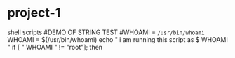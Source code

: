 # project-1
shell scripts
#DEMO OF STRING TEST
#WHOAMI = `/usr/bin/whoami`
WHOAMI = $(/usr/bin/whoami)
echo " i am running this script as $ WHOAMI "
if [ " WHOAMI " != "root"]; then
